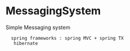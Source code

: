 # MessagingSystem 
  Simple Messaging system 
  
      spring frameworks : spring MVC + spring TX
       hibernate
